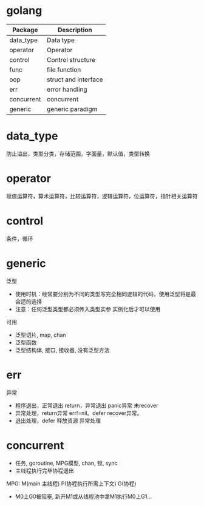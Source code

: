 # golang
|Package|Description|
|---|---|
|data_type|Data type|
|operator|Operator|
|control|Control structure|
|func|file function|
|oop|struct and interface|
|err|error handling|
|concurrent|concurrent|
|generic|generic paradigm|

# data_type
防止溢出，类型分类，存储范围，字面量，默认值，类型转换

# operator
赋值运算符，算术运算符，比较运算符，逻辑运算符，位运算符，指针相关运算符

# control
条件，循环

# generic
泛型
- 使用时机：经常要分别为不同的类型写完全相同逻辑的代码，使用泛型将是最合适的选择
- 注意：任何泛型类型都必须传入类型实参 实例化后才可以使用

可用
- 泛型切片, map, chan
- 泛型函数
- 泛型结构体, 接口, 接收器, 没有泛型方法

# err
异常
- 程序退出，正常退出 return，异常退出 panic异常 未recover
- 异常处理，return异常 err!=nil。defer recover异常。
- 退出处理，defer 释放资源 异常处理

# concurrent
- 任务, goroutine, MPG模型, chan, 锁, sync
- 主线程执行完毕协程退出

MPG: M(main 主线程) P(协程执行所需上下文) G(协程)
- M0上G0被阻塞, 新开M1或从线程池中拿M1执行M0上G1...

